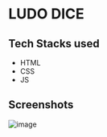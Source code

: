 # LUDO DICE

## Tech Stacks used

- HTML
- CSS
- JS


## Screenshots

![image](https://user-images.githubusercontent.com/82095877/163045974-7204ec6e-d847-4e1d-b623-edfed99305f8.png)
